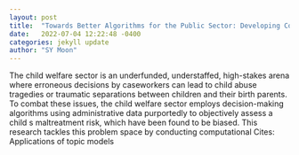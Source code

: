 ```yaml
---
layout: post
title:  "Towards Better Algorithms for the Public Sector: Developing Computational Narrative Analysis Methodology to Unpack Biases in Child Welfare Systems"
date:   2022-07-04 12:22:48 -0400
categories: jekyll update
author: "SY Moon"
---
```

The child welfare sector is an underfunded, understaffed, high-stakes arena where erroneous decisions by caseworkers can lead to child abuse tragedies or traumatic separations between children and their birth parents. To combat these issues, the child welfare sector employs decision-making algorithms using administrative data purportedly to objectively assess a child s maltreatment risk, which have been found to be biased. This research tackles this problem space by conducting computational 
Cites: Applications of topic models